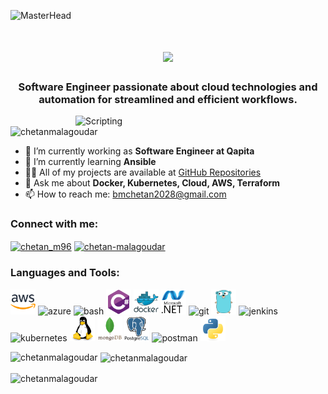![MasterHead](https://miro.medium.com/v2/resize:fit:1358/1*xpBuOfOAQ4J8D1vAyncmbg.gif)

<!-- Typing Animation and Introduction -->
<h1 align="center"><img src="https://readme-typing-svg.herokuapp.com/?font=Righteous&size=35&center=true&vCenter=true&width=850&height=70&duration=4000&lines=Hello+👋;I'm+Chetan+Malagoudar+from+India🇮🇳;A+Software+Engineer+and+cloud+enthusiast;" /></h1>

<!-- Main Introduction -->
<h3 align="center">Software Engineer passionate about cloud technologies and automation for streamlined and efficient workflows.</h3>

<!-- Gif Image on the Right -->
<img align="right" alt="Scripting" width="400" src="https://cdn.dribbble.com/userupload/7725640/file/original-a2b82ab8779ece4c49df3672f7753ccb.gif">

<!-- Profile Views Badge -->
<p align="left"> <img src="https://komarev.com/ghpvc/?username=chetanmalagoudar&label=Profile%20views&color=0e75b6&style=flat" alt="chetanmalagoudar" /> </p>

<!-- Additional Information -->
- 🔭 I’m currently working as **Software Engineer at Qapita**
- 🌱 I’m currently learning **Ansible**
- 👨‍💻 All of my projects are available at [GitHub Repositories](https://github.com/chetanmalagoudar?tab=repositories)
- 💬 Ask me about **Docker, Kubernetes, Cloud, AWS, Terraform**
- 📫 How to reach me: [bmchetan2028@gmail.com](mailto:bmchetan2028@gmail.com)

<!-- Connect with me Section -->
<h3 align="left">Connect with me:</h3>
<p align="left">
<a href="https://twitter.com/chetan_m96" target="blank"><img align="center" src="https://raw.githubusercontent.com/rahuldkjain/github-profile-readme-generator/master/src/images/icons/Social/twitter.svg" alt="chetan_m96" height="30" width="40" /></a>
<a href="https://linkedin.com/in/chetan-malagoudar" target="blank"><img align="center" src="https://raw.githubusercontent.com/rahuldkjain/github-profile-readme-generator/master/src/images/icons/Social/linked-in-alt.svg" alt="chetan-malagoudar" height="30" width="40" /></a>
</p>

<!-- Languages and Tools Section -->
<h3 align="left">Languages and Tools:</h3>
<p align="left">
  <img src="https://raw.githubusercontent.com/devicons/devicon/master/icons/amazonwebservices/amazonwebservices-original-wordmark.svg" alt="aws" width="40" height="40"/>
  <img src="https://www.vectorlogo.zone/logos/microsoft_azure/microsoft_azure-icon.svg" alt="azure" width="40" height="40"/>
  <img src="https://www.vectorlogo.zone/logos/gnu_bash/gnu_bash-icon.svg" alt="bash" width="40" height="40"/>
  <img src="https://raw.githubusercontent.com/devicons/devicon/master/icons/csharp/csharp-original.svg" alt="csharp" width="40" height="40"/>
  <img src="https://raw.githubusercontent.com/devicons/devicon/master/icons/docker/docker-original-wordmark.svg" alt="docker" width="40" height="40"/>
  <img src="https://raw.githubusercontent.com/devicons/devicon/master/icons/dot-net/dot-net-original-wordmark.svg" alt="dotnet" width="40" height="40"/>
  <img src="https://www.vectorlogo.zone/logos/git-scm/git-scm-icon.svg" alt="git" width="40" height="40"/>
  <img src="https://raw.githubusercontent.com/devicons/devicon/master/icons/go/go-original.svg" alt="go" width="40" height="40"/>
  <img src="https://www.vectorlogo.zone/logos/jenkins/jenkins-icon.svg" alt="jenkins" width="40" height="40"/>
  <img src="https://www.vectorlogo.zone/logos/kubernetes/kubernetes-icon.svg" alt="kubernetes" width="40" height="40"/>
  <img src="https://raw.githubusercontent.com/devicons/devicon/master/icons/linux/linux-original.svg" alt="linux" width="40" height="40"/>
  <img src="https://raw.githubusercontent.com/devicons/devicon/master/icons/mongodb/mongodb-original-wordmark.svg" alt="mongodb" width="40" height="40"/>
  <img src="https://raw.githubusercontent.com/devicons/devicon/master/icons/postgresql/postgresql-original-wordmark.svg" alt="postgresql" width="40" height="40"/>
  <img src="https://www.vectorlogo.zone/logos/getpostman/getpostman-icon.svg" alt="postman" width="40" height="40"/>
  <img src="https://raw.githubusercontent.com/devicons/devicon/master/icons/python/python-original.svg" alt="python" width="40" height="40"/>
</p>

<!-- GitHub Stats Section -->
<p><img align="left" src="https://github-readme-stats.vercel.app/api/top-langs?username=chetanmalagoudar&show_icons=true&locale=en&layout=compact" alt="chetanmalagoudar" /></p>

<p>&nbsp;<img align="center" src="https://github-readme-stats.vercel.app/api?username=chetanmalagoudar&show_icons=true&locale=en" alt="chetanmalagoudar" /></p>

<p><img align="center" src="https://github-readme-streak-stats.herokuapp.com/?user=chetanmalagoudar&" alt="chetanmalagoudar" /></p>
